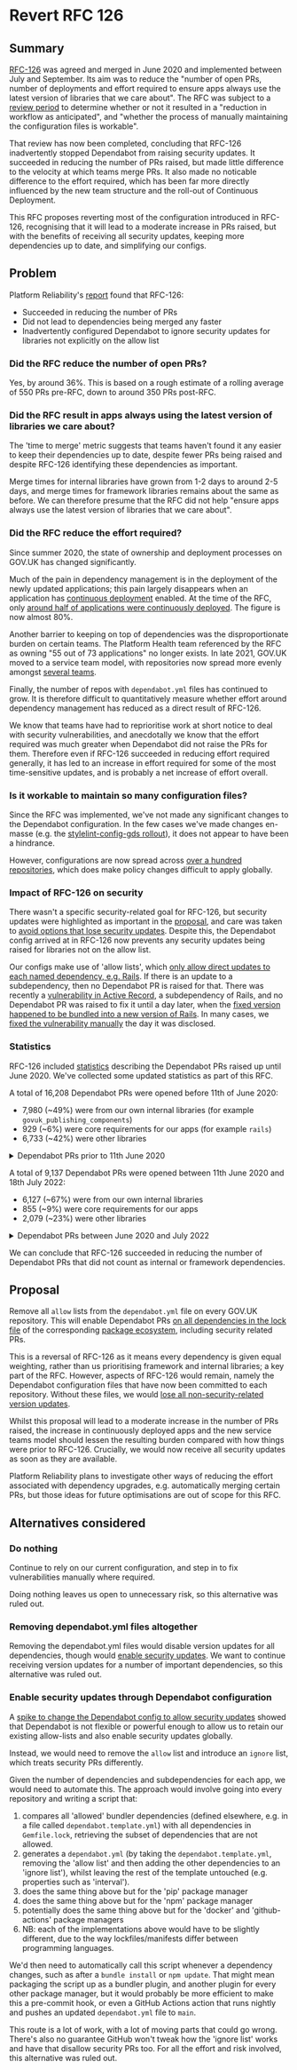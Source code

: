 # Revert RFC 126

## Summary

[RFC-126][] was agreed and merged in June 2020 and implemented between July and September. Its aim was to reduce the "number of open PRs, number of deployments and effort required to ensure apps always use the latest version of libraries that we care about". The RFC was subject to a [review period][rfc-126-review-period] to determine whether or not it resulted in a "reduction in workflow as anticipated", and "whether the process of manually maintaining the configuration files is workable".

That review has now been completed, concluding that RFC-126 inadvertently stopped Dependabot from raising security updates. It succeeded in reducing the number of PRs raised, but made little difference to the velocity at which teams merge PRs. It also made no noticable difference to the effort required, which has been far more directly influenced by the new team structure and the roll-out of Continuous Deployment.

This RFC proposes reverting most of the configuration introduced in RFC-126, recognising that it will lead to a moderate increase in PRs raised, but with the benefits of receiving all security updates, keeping more dependencies up to date, and simplifying our configs.

## Problem

Platform Reliability's [report][] found that RFC-126:

- Succeeded in reducing the number of PRs
- Did not lead to dependencies being merged any faster
- Inadvertently configured Dependabot to ignore security updates for libraries not explicitly on the allow list

### Did the RFC reduce the number of open PRs?

Yes, by around 36%. This is based on a rough estimate of a rolling average of 550 PRs pre-RFC, down to around 350 PRs post-RFC.

### Did the RFC result in apps always using the latest version of libraries we care about?

The 'time to merge' metric suggests that teams haven't found it any easier to keep their dependencies up to date, despite fewer PRs being raised and despite RFC-126 identifying these dependencies as important.

Merge times for internal libraries have grown from 1-2 days to around 2-5 days, and merge times for framework libraries remains about the same as before. We can therefore presume that the RFC did not help "ensure apps always use the latest version of libraries that we care about".

### Did the RFC reduce the effort required?

Since summer 2020, the state of ownership and deployment processes on GOV.UK has changed significantly.

Much of the pain in dependency management is in the deployment of the newly updated applications; this pain largely disappears when an application has [continuous deployment][] enabled. At the time of the RFC, only [around half of applications were continuously deployed][cd-spreadsheet]. The figure is now almost 80%.

Another barrier to keeping on top of dependencies was the disproportionate burden on certain teams. The Platform Health team referenced by the RFC as owning "55 out of 73 applications" no longer exists. In late 2021, GOV.UK moved to a service team model, with repositories now spread more evenly amongst [several teams][].

Finally, the number of repos with `dependabot.yml` files has continued to grow. It is therefore difficult to quantitatively measure whether effort around dependency management has reduced as a direct result of RFC-126.

We know that teams have had to reprioritise work at short notice to deal with security vulnerabilities, and anecdotally we know that the effort required was much greater when Dependabot did not raise the PRs for them. Therefore even if RFC-126 succeeded in reducing effort required generally, it has led to an increase in effort required for some of the most time-sensitive updates, and is probably a net increase of effort overall.

### Is it workable to maintain so many configuration files?

Since the RFC was implemented, we've not made any significant changes to the Dependabot configuration. In the few cases we've made changes en-masse (e.g. the [stylelint-config-gds rollout][]), it does not appear to have been a hindrance.

However, configurations are now spread across [over a hundred repositories][github-search], which does make policy changes difficult to apply globally.

### Impact of RFC-126 on security

There wasn't a specific security-related goal for RFC-126, but security updates were highlighted as important in the [proposal][rfc-126-proposal], and care was taken to [avoid options that lose security updates][rfc-126-lockfile]. Despite this, the Dependabot config arrived at in RFC-126 now prevents any security updates being raised for libraries not on the allow list.

Our configs make use of 'allow lists', which [only allow direct updates to each named dependency, e.g. Rails][dependabot-config-example]. If there is an update to a subdependency, then no Dependabot PR is raised for that. There was recently a [vulnerability in Active Record][CVE-2022-32224], a subdependency of Rails, and no Dependabot PR was raised to fix it until a day later, when the [fixed version happened to be bundled into a new version of Rails][CVE-2022-32224-auto-fix]. In many cases, we [fixed the vulnerability manually][CVE-2022-32224-manual-fix] the day it was disclosed.

### Statistics

RFC-126 included [statistics][rfc-126-statistics] describing the Dependabot PRs raised up until June 2020. We've collected some updated statistics as part of this RFC.

A total of 16,208 Dependabot PRs were opened before 11th of June 2020:

- 7,980 (~49%) were from our own internal libraries (for example `govuk_publishing_components`)
- 929 (~6%) were core requirements for our apps (for example `rails`)
- 6,733 (~42%) were other libraries

<details>
    <summary>Dependabot PRs prior to 11th June 2020</summary>

```
Internal libraries:
Mean time to merge: 1 day, 16:02:30
Max time to merge: 154 days, 6:12:55

Top 5 slowest libraries to merge:
- govuk_message_queue_consumer (9 days, 8:11:00)
- govuk_ab_testing (9 days, 5:11:36)
- govuk_document_types (8 days, 5:22:27)
- plek (6 days, 10:31:16)
- gds-api-adapters (3 days, 16:27:39)

Top 5 fastest libraries to merge:
- gds-sso (3:13:31)
- govuk_app_config (2:21:45)
- govspeak (2:07:33)
- rails_translation_manager (0:40:57)
- miller-columns-element (0:05:36)

Core libraries:
Mean time to merge: 5 days, 13:47:34
Max time to merge: 189 days, 5:50:39

Merge times for all:
- sass-rails (12 days, 20:24:49)
- rails (6 days, 22:56:51)
- rspec-rails (5 days, 21:50:59)
- factory_bot_rails (2 days, 13:22:01)
- jasmine (8:22:27)

Other libraries:
Mean time to merge: 3 days, 17:34:30
Max time to merge: 146 days, 3:40:01

Top 5 slowest libraries to merge:
- acts-as-taggable-on (146 days, 3:40:01)
- responders (92 days, 2:50:32)
- addressable (67 days, 10:45:56)
- mongo (62 days, 11:15:46)
- six (59 days, 22:45:39)

Top 5 fastest libraries to merge:
- pact_broker (0:13:28)
- docker-compose (0:12:51)
- loofah (0:11:10)
- puma (0:09:55)
- faraday_middleware (0:03:30)
```
</details>

A total of 9,137 Dependabot PRs were opened between 11th June 2020 and 18th July 2022:

- 6,127 (~67%) were from our own internal libraries
- 855 (~9%) were core requirements for our apps
- 2,079 (~23%) were other libraries

<details>
    <summary>Dependabot PRs between June 2020 and July 2022</summary>

```
Internal libraries:
Mean time to merge: 3 days, 12:56:00
Max time to merge: 120 days, 9:17:22

Top 5 slowest libraries to merge:
- govuk_test (31 days, 11:12:36)
- plek (24 days, 8:55:07)
- gds_zendesk (14 days, 2:35:41)
- stylelint-config-gds (7 days, 3:49:34)
- govuk_app_config (4 days, 6:15:11)

Top 5 fastest libraries to merge:
- govuk_publishing_components (1:25:30)
- gds-api-adapters (0:44:26)
- govuk_ab_testing (0:40:23)
- miller-columns-element (0:20:59)
- govuk_document_types (0:19:04)

Core libraries:
Mean time to merge: 5 days, 19:02:05
Max time to merge: 130 days, 9:06:13

Merge times:
- rspec-rails (14 days, 23:11:42)
- rails (4:38:04)
- jasmine (3:33:27)
- factory_bot_rails (0:59:47)

Other libraries:
Mean time to merge: 8 days, 4:08:29
Max time to merge: 419 days, 18:37:27

Top 5 slowest libraries to merge:
- middleman-gh-pages (419 days, 18:37:27)
- raven (192 days, 21:14:44)
- uk-postcode-utils (187 days, 4:58:09)
- shapely (159 days, 5:03:52)
- github.com/getsentry/sentry-go (107 days, 2:59:59)

Top 5 fastest libraries to merge:
- rake (0:03:27)
- aws-sdk-s3 (0:03:23)
- lodash (0:02:34)
- commonmarker (0:02:17)
- tar (0:01:51)
```
</details>

We can conclude that RFC-126 succeeded in reducing the number of Dependabot PRs that did not count as internal or framework dependencies.

## Proposal

Remove all `allow` lists from the `dependabot.yml` file on every GOV.UK repository. This will enable Dependabot PRs [on all dependencies in the lock file][dependabot-docs] of the corresponding [package ecosystem][dependabot-package-ecosystem], including security related PRs.

This is a reversal of RFC-126 as it means every dependency is given equal weighting, rather than us prioritising framework and internal libraries; a key part of the RFC. However, aspects of RFC-126 would remain, namely the Dependabot configuration files that have now been committed to each repository. Without these files, we would [lose all non-security-related version updates][dependabot-docs-delete].

Whilst this proposal will lead to a moderate increase in the number of PRs raised, the increase in continuously deployed apps and the new service teams model should lessen the resulting burden compared with how things were prior to RFC-126. Crucially, we would now receive all security updates as soon as they are available.

Platform Reliability plans to investigate other ways of reducing the effort associated with dependency upgrades, e.g. automatically merging certain PRs, but those ideas for future optimisations are out of scope for this RFC.

## Alternatives considered

### Do nothing

Continue to rely on our current configuration, and step in to fix vulnerabilities manually where required.

Doing nothing leaves us open to unnecessary risk, so this alternative was ruled out.

### Removing dependabot.yml files altogether

Removing the dependabot.yml files would disable version updates for all dependencies, though would [enable security updates][dependabot-docs-security]. We want to continue receiving version updates for a number of important dependencies, so this alternative was ruled out.

### Enable security updates through Dependabot configuration

A [spike to change the Dependabot config to allow security updates][dependabot-config-spike] showed that Dependabot is not flexible or powerful enough to allow us to retain our existing allow-lists and also enable security updates globally.

Instead, we would need to remove the `allow` list and introduce an `ignore` list, which treats security PRs differently.

Given the number of dependencies and subdependencies for each app, we would need to automate this. The approach would involve going into every repository and writing a script that:

1. compares all 'allowed' bundler dependencies (defined elsewhere, e.g. in a file called `dependabot.template.yml`) with all dependencies in `Gemfile.lock`, retrieving the subset of dependencies that are not allowed.
1. generates a `dependabot.yml` (by taking the `dependabot.template.yml`, removing the 'allow list' and then adding the other dependencies to an 'ignore list'), whilst leaving the rest of the template untouched (e.g. properties such as 'interval').
1. does the same thing above but for the 'pip' package manager
1. does the same thing above but for the 'npm' package manager
1. potentially does the same thing above but for the 'docker' and 'github-actions' package managers
1. NB: each of the implementations above would have to be slightly different, due to the way lockfiles/manifests differ between programming languages.

We'd then need to automatically call this script whenever a dependency changes, such as after a `bundle install` or `npm update`. That might mean packaging the script up as a bundler plugin, and another plugin for every other package manager, but it would probably be more efficient to make this a pre-commit hook, or even a GitHub Actions action that runs nightly and pushes an updated `dependabot.yml` file to `main`.

This route is a lot of work, with a lot of moving parts that could go wrong. There's also no guarantee GitHub won't tweak how the 'ignore list' works and have that disallow security PRs too. For all the effort and risk involved, this alternative was ruled out.

[cd-spreadsheet]: https://docs.google.com/spreadsheets/d/1SvSiMUCbpZNe2Bc_k9uZTZipKY-eigaGnVPL9eOIX6o/edit#gid=804888136
[continuous deployment]: https://insidegovuk.blog.gov.uk/2021/08/05/how-and-why-we-switched-to-continuous-deployment-on-gov-uk/
[CVE-2022-32224]: https://github.com/advisories/GHSA-3hhc-qp5v-9p2j
[CVE-2022-32224-auto-fix]: https://github.com/alphagov/content-publisher/pull/2541
[CVE-2022-32224-manual-fix]: https://github.com/alphagov/smokey/pull/1000
[dependabot-config-example]: https://github.com/alphagov/content-publisher/blob/eec05b0156d8e37f9cee022f6dac4e38dbab7b58/.github/dependabot.yml#L27-L28
[dependabot-config-spike]: https://github.com/alphagov/content-data-admin/pull/1071
[dependabot-docs]: https://docs.github.com/en/code-security/dependabot/dependabot-version-updates/configuration-options-for-the-dependabot.yml-file#allow
[dependabot-docs-delete]: https://docs.github.com/en/code-security/dependabot/dependabot-version-updates/configuring-dependabot-version-updates#disabling-dependabot-version-updates
[dependabot-docs-security]: https://docs.github.com/en/code-security/dependabot/dependabot-security-updates/configuring-dependabot-security-updates
[dependabot-package-ecosystem]: https://docs.github.com/en/code-security/dependabot/dependabot-version-updates/configuration-options-for-the-dependabot.yml-file#package-ecosystem
[github-search]: https://github.com/search?l=&p=1&q=org%3Aalphagov+%22updates%22+path%3A.github+filename%3Adependabot.yml&ref=advsearch&type=Code
[report]: https://docs.google.com/document/d/1FHwg_V-JT_CVICkrtz-ESeQJ2Dz8ECdG42uIzSsNP4c/edit
[RFC-126]: https://github.com/alphagov/govuk-rfcs/pull/126
[rfc-126-lockfile]: https://github.com/alphagov/govuk-rfcs/blob/main/rfc-126-custom-configuration-for-dependabot.md#limit-updates-to-lockfile
[rfc-126-proposal]: https://github.com/alphagov/govuk-rfcs/blob/main/rfc-126-custom-configuration-for-dependabot.md#proposal
[rfc-126-review-period]: https://github.com/alphagov/govuk-rfcs/blob/main/rfc-126-custom-configuration-for-dependabot.md#review-period
[rfc-126-statistics]: https://github.com/alphagov/govuk-rfcs/blob/main/rfc-126-custom-configuration-for-dependabot.md#statistics
[several teams]: https://docs.publishing.service.gov.uk/repos.html#repos-by-team
[stylelint-config-gds rollout]: https://trello.com/c/MeG1zc2m/195-roll-out-stylelint-config-gds-across-govuk
